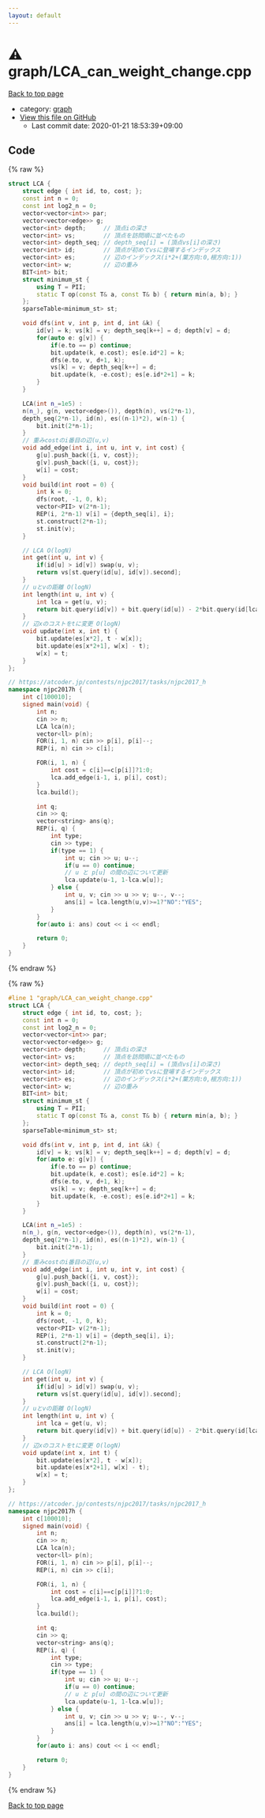```yaml
---
layout: default
---
```


<!-- mathjax config similar to math.stackexchange -->
<script type="text/javascript" async
  src="https://cdnjs.cloudflare.com/ajax/libs/mathjax/2.7.5/MathJax.js?config=TeX-MML-AM_CHTML">
</script>
<script type="text/x-mathjax-config">
  MathJax.Hub.Config({
    TeX: { equationNumbers: { autoNumber: "AMS" }},
    tex2jax: {
      inlineMath: [ ['$','$'] ],
      processEscapes: true
    },
    "HTML-CSS": { matchFontHeight: false },
    displayAlign: "left",
    displayIndent: "2em"
  });
</script>

<script type="text/javascript" src="https://cdnjs.cloudflare.com/ajax/libs/jquery/3.4.1/jquery.min.js"></script>
<script src="https://cdn.jsdelivr.net/npm/jquery-balloon-js@1.1.2/jquery.balloon.min.js" integrity="sha256-ZEYs9VrgAeNuPvs15E39OsyOJaIkXEEt10fzxJ20+2I=" crossorigin="anonymous"></script>
<script type="text/javascript" src="../../assets/js/copy-button.js"></script>
<link rel="stylesheet" href="../../assets/css/copy-button.css" />


# :warning: graph/LCA_can_weight_change.cpp

<a href="../../index.html">Back to top page</a>

* category: <a href="../../index.html#f8b0b924ebd7046dbfa85a856e4682c8">graph</a>
* <a href="{{ site.github.repository_url }}/blob/master/graph/LCA_can_weight_change.cpp">View this file on GitHub</a>
    - Last commit date: 2020-01-21 18:53:39+09:00




## Code

<a id="unbundled"></a>
{% raw %}
```cpp
struct LCA {
    struct edge { int id, to, cost; };
    const int n = 0;
    const int log2_n = 0;
    vector<vector<int>> par;
    vector<vector<edge>> g;
    vector<int> depth;     // 頂点iの深さ
    vector<int> vs;        // 頂点を訪問順に並べたもの
    vector<int> depth_seq; // depth_seq[i] = (頂点vs[i]の深さ)
    vector<int> id;        // 頂点が初めてvsに登場するインデックス
    vector<int> es;        // 辺のインデックス(i*2+(葉方向:0,根方向:1))
    vector<int> w;         // 辺の重み
    BIT<int> bit;
    struct minimum_st {
        using T = PII;
        static T op(const T& a, const T& b) { return min(a, b); }
    };
    sparseTable<minimum_st> st;

    void dfs(int v, int p, int d, int &k) {
        id[v] = k; vs[k] = v; depth_seq[k++] = d; depth[v] = d;
        for(auto e: g[v]) {
            if(e.to == p) continue;
            bit.update(k, e.cost); es[e.id*2] = k;
            dfs(e.to, v, d+1, k);
            vs[k] = v; depth_seq[k++] = d;
            bit.update(k, -e.cost); es[e.id*2+1] = k;
        }
    }

    LCA(int n_=1e5) :
    n(n_), g(n, vector<edge>()), depth(n), vs(2*n-1),
    depth_seq(2*n-1), id(n), es((n-1)*2), w(n-1) {
        bit.init(2*n-1);
    }
    // 重みcostのi番目の辺(u,v)
    void add_edge(int i, int u, int v, int cost) {
        g[u].push_back({i, v, cost});
        g[v].push_back({i, u, cost});
        w[i] = cost;
    }
    void build(int root = 0) {
        int k = 0;
        dfs(root, -1, 0, k);
        vector<PII> v(2*n-1);
        REP(i, 2*n-1) v[i] = {depth_seq[i], i};
        st.construct(2*n-1);
        st.init(v);
    }

    // LCA O(logN)
    int get(int u, int v) {
        if(id[u] > id[v]) swap(u, v);
        return vs[st.query(id[u], id[v]).second];
    }
    // uとvの距離 O(logN)
    int length(int u, int v) {
        int lca = get(u, v);
        return bit.query(id[v]) + bit.query(id[u]) - 2*bit.query(id[lca]);
    }
    // 辺xのコストをtに変更 O(logN)
    void update(int x, int t) {
        bit.update(es[x*2], t - w[x]);
        bit.update(es[x*2+1], w[x] - t);
        w[x] = t;
    }
};

// https://atcoder.jp/contests/njpc2017/tasks/njpc2017_h
namespace njpc2017h {
    int c[100010];
    signed main(void) {
        int n;
        cin >> n;
        LCA lca(n);
        vector<ll> p(n);
        FOR(i, 1, n) cin >> p[i], p[i]--;
        REP(i, n) cin >> c[i];

        FOR(i, 1, n) {
            int cost = c[i]==c[p[i]]?1:0;
            lca.add_edge(i-1, i, p[i], cost);
        }
        lca.build();

        int q;
        cin >> q;
        vector<string> ans(q);
        REP(i, q) {
            int type;
            cin >> type;
            if(type == 1) {
                int u; cin >> u; u--;
                if(u == 0) continue;
                // u と p[u] の間の辺について更新
                lca.update(u-1, 1-lca.w[u]);
            } else {
                int u, v; cin >> u >> v; u--, v--;
                ans[i] = lca.length(u,v)>=1?"NO":"YES";
            }
        }
        for(auto i: ans) cout << i << endl;

        return 0;
    }
}
```
{% endraw %}

<a id="bundled"></a>
{% raw %}
```cpp
#line 1 "graph/LCA_can_weight_change.cpp"
struct LCA {
    struct edge { int id, to, cost; };
    const int n = 0;
    const int log2_n = 0;
    vector<vector<int>> par;
    vector<vector<edge>> g;
    vector<int> depth;     // 頂点iの深さ
    vector<int> vs;        // 頂点を訪問順に並べたもの
    vector<int> depth_seq; // depth_seq[i] = (頂点vs[i]の深さ)
    vector<int> id;        // 頂点が初めてvsに登場するインデックス
    vector<int> es;        // 辺のインデックス(i*2+(葉方向:0,根方向:1))
    vector<int> w;         // 辺の重み
    BIT<int> bit;
    struct minimum_st {
        using T = PII;
        static T op(const T& a, const T& b) { return min(a, b); }
    };
    sparseTable<minimum_st> st;

    void dfs(int v, int p, int d, int &k) {
        id[v] = k; vs[k] = v; depth_seq[k++] = d; depth[v] = d;
        for(auto e: g[v]) {
            if(e.to == p) continue;
            bit.update(k, e.cost); es[e.id*2] = k;
            dfs(e.to, v, d+1, k);
            vs[k] = v; depth_seq[k++] = d;
            bit.update(k, -e.cost); es[e.id*2+1] = k;
        }
    }

    LCA(int n_=1e5) :
    n(n_), g(n, vector<edge>()), depth(n), vs(2*n-1),
    depth_seq(2*n-1), id(n), es((n-1)*2), w(n-1) {
        bit.init(2*n-1);
    }
    // 重みcostのi番目の辺(u,v)
    void add_edge(int i, int u, int v, int cost) {
        g[u].push_back({i, v, cost});
        g[v].push_back({i, u, cost});
        w[i] = cost;
    }
    void build(int root = 0) {
        int k = 0;
        dfs(root, -1, 0, k);
        vector<PII> v(2*n-1);
        REP(i, 2*n-1) v[i] = {depth_seq[i], i};
        st.construct(2*n-1);
        st.init(v);
    }

    // LCA O(logN)
    int get(int u, int v) {
        if(id[u] > id[v]) swap(u, v);
        return vs[st.query(id[u], id[v]).second];
    }
    // uとvの距離 O(logN)
    int length(int u, int v) {
        int lca = get(u, v);
        return bit.query(id[v]) + bit.query(id[u]) - 2*bit.query(id[lca]);
    }
    // 辺xのコストをtに変更 O(logN)
    void update(int x, int t) {
        bit.update(es[x*2], t - w[x]);
        bit.update(es[x*2+1], w[x] - t);
        w[x] = t;
    }
};

// https://atcoder.jp/contests/njpc2017/tasks/njpc2017_h
namespace njpc2017h {
    int c[100010];
    signed main(void) {
        int n;
        cin >> n;
        LCA lca(n);
        vector<ll> p(n);
        FOR(i, 1, n) cin >> p[i], p[i]--;
        REP(i, n) cin >> c[i];

        FOR(i, 1, n) {
            int cost = c[i]==c[p[i]]?1:0;
            lca.add_edge(i-1, i, p[i], cost);
        }
        lca.build();

        int q;
        cin >> q;
        vector<string> ans(q);
        REP(i, q) {
            int type;
            cin >> type;
            if(type == 1) {
                int u; cin >> u; u--;
                if(u == 0) continue;
                // u と p[u] の間の辺について更新
                lca.update(u-1, 1-lca.w[u]);
            } else {
                int u, v; cin >> u >> v; u--, v--;
                ans[i] = lca.length(u,v)>=1?"NO":"YES";
            }
        }
        for(auto i: ans) cout << i << endl;

        return 0;
    }
}
```
{% endraw %}

<a href="../../index.html">Back to top page</a>

